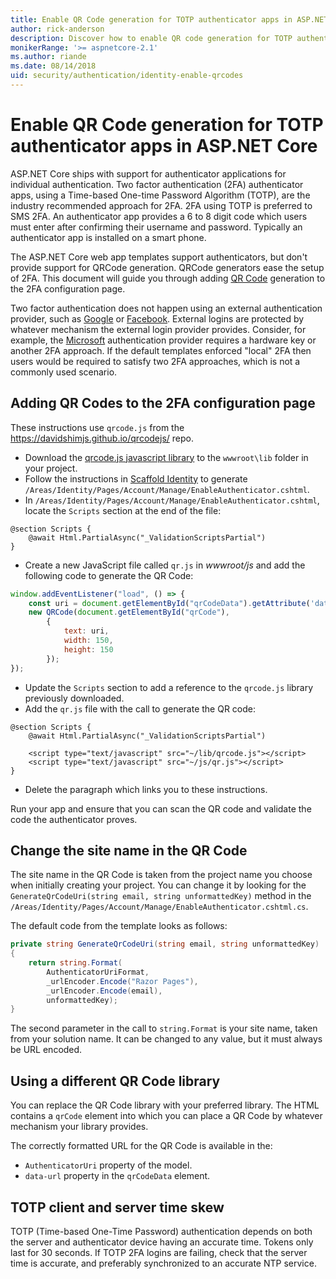 ```yaml
---
title: Enable QR Code generation for TOTP authenticator apps in ASP.NET Core
author: rick-anderson
description: Discover how to enable QR code generation for TOTP authenticator apps that work with ASP.NET Core two-factor authentication.
monikerRange: '>= aspnetcore-2.1'
ms.author: riande
ms.date: 08/14/2018
uid: security/authentication/identity-enable-qrcodes
---
```


# Enable QR Code generation for TOTP authenticator apps in ASP.NET Core

ASP.NET Core ships with support for authenticator applications for individual authentication. Two factor authentication (2FA) authenticator apps, using a Time-based One-time Password Algorithm (TOTP), are the industry recommended approach for 2FA. 2FA using TOTP is preferred to SMS 2FA. An authenticator app provides a 6 to 8 digit code which users must enter after confirming their username and password. Typically an authenticator app is installed on a smart phone.

The ASP.NET Core web app templates support authenticators, but don't provide support for QRCode generation. QRCode generators ease the setup of 2FA. This document will guide you through adding [QR Code](https://wikipedia.org/wiki/QR_code) generation to the 2FA configuration page.

Two factor authentication does not happen using an external authentication provider, such as [Google](xref:security/authentication/google-logins) or [Facebook](xref:security/authentication/facebook-logins). External logins are protected by whatever mechanism the external login provider provides. Consider, for example, the [Microsoft](xref:security/authentication/microsoft-logins) authentication provider requires a hardware key or another 2FA approach. If the default templates enforced "local" 2FA then users would be required to satisfy two 2FA approaches, which is not a commonly used scenario.

## Adding QR Codes to the 2FA configuration page

These instructions use `qrcode.js` from the https://davidshimjs.github.io/qrcodejs/ repo.

* Download the [qrcode.js javascript library](https://davidshimjs.github.io/qrcodejs/) to the `wwwroot\lib` folder in your project.
* Follow the instructions in [Scaffold Identity](xref:security/authentication/scaffold-identity) to generate `/Areas/Identity/Pages/Account/Manage/EnableAuthenticator.cshtml`.
* In `/Areas/Identity/Pages/Account/Manage/EnableAuthenticator.cshtml`, locate the `Scripts` section at the end of the file:

```cshtml
@section Scripts {
    @await Html.PartialAsync("_ValidationScriptsPartial")
}
```
* Create a new JavaScript file called `qr.js` in *wwwroot/js* and add the following code to generate the QR Code:

```javascript
window.addEventListener("load", () => {
    const uri = document.getElementById("qrCodeData").getAttribute('data-url');
    new QRCode(document.getElementById("qrCode"),
        {
            text: uri,
            width: 150,
            height: 150
        });
});
```

* Update the `Scripts` section to add a reference to the `qrcode.js` library previously downloaded.
* Add the `qr.js` file with the call to generate the QR code:

```cshtml
@section Scripts {
    @await Html.PartialAsync("_ValidationScriptsPartial")

    <script type="text/javascript" src="~/lib/qrcode.js"></script>
    <script type="text/javascript" src="~/js/qr.js"></script>
}
```

* Delete the paragraph which links you to these instructions.

Run your app and ensure that you can scan the QR code and validate the code the authenticator proves.

## Change the site name in the QR Code

The site name in the QR Code is taken from the project name you choose when initially creating your project. You can change it by looking for the `GenerateQrCodeUri(string email, string unformattedKey)` method in the `/Areas/Identity/Pages/Account/Manage/EnableAuthenticator.cshtml.cs`.

The default code from the template looks as follows:

```csharp
private string GenerateQrCodeUri(string email, string unformattedKey)
{
    return string.Format(
        AuthenticatorUriFormat,
        _urlEncoder.Encode("Razor Pages"),
        _urlEncoder.Encode(email),
        unformattedKey);
}
```

The second parameter in the call to `string.Format` is your site name, taken from your solution name. It can be changed to any value, but it must always be URL encoded.

## Using a different QR Code library

You can replace the QR Code library with your preferred library. The HTML contains a `qrCode` element into which you can place a QR Code by whatever mechanism your library provides.

The correctly formatted URL for the QR Code is available in the:

* `AuthenticatorUri` property of the model.
* `data-url` property in the `qrCodeData` element.

## TOTP client and server time skew

TOTP (Time-based One-Time Password) authentication depends on both the server and authenticator device having an accurate time. Tokens only last for 30 seconds. If TOTP 2FA logins are failing, check that the server time is accurate, and preferably synchronized to an accurate NTP service.
